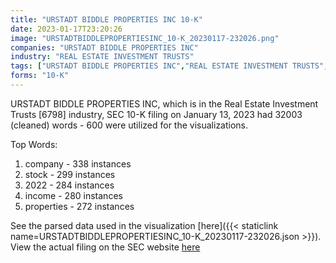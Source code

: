```yaml
---
title: "URSTADT BIDDLE PROPERTIES INC 10-K"
date: 2023-01-17T23:20:26
image: "URSTADTBIDDLEPROPERTIESINC_10-K_20230117-232026.png"
companies: "URSTADT BIDDLE PROPERTIES INC"
industry: "REAL ESTATE INVESTMENT TRUSTS"
tags: ["URSTADT BIDDLE PROPERTIES INC","REAL ESTATE INVESTMENT TRUSTS","01-13-2023","10-K"]
forms: "10-K"
---
```

URSTADT BIDDLE PROPERTIES INC, which is in the Real Estate Investment Trusts [6798] industry, SEC 10-K filing on January 13, 2023 had 32003 (cleaned) words - 600 were utilized for the visualizations.

Top Words:
1. company - 338 instances
2. stock - 299 instances
3. 2022 - 284 instances
4. income - 280 instances
5. properties - 272 instances


See the parsed data used in the visualization [here]({{< staticlink name=URSTADTBIDDLEPROPERTIESINC_10-K_20230117-232026.json >}}).  
View the actual filing on the SEC website [here](https://www.sec.gov/Archives/edgar/data/1029800/0001029800-23-000012.txt)